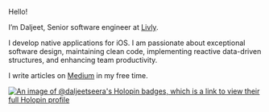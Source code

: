 Hello!

I’m Daljeet, Senior software engineer at [Livly](https://www.livly.io/).

I develop native applications for iOS.
I am passionate about exceptional software design, maintaining clean code, implementing reactive data-driven structures, and enhancing team productivity.

I write articles on [Medium](https://medium.com/@daljeetseera9668) in my free time.

[![An image of @daljeetseera's Holopin badges, which is a link to view their full Holopin profile](https://holopin.me/daljeetseera)](https://holopin.io/@daljeetseera)
